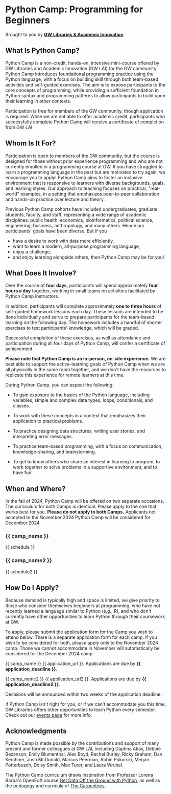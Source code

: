 # Python Camp: Programming for Beginners

Brought to you by **[GW Libraries & Academic Innovation](https://library.gwu.edu/)**

## What Is Python Camp?

Python Camp is a non-credit, hands-on, intensive mini-course offered by GW Libraries and Academic Innovation (GW LAI) for the GW community. Python Camp introduces foundational programming practice using the Python language, with a focus on building skill through both team-based activities and self-guided exercises. The aim is to expose participants to the core concepts of programming, while providing a sufficient foundation in Python syntax and programming patterns to allow participants to build upon their learning in other contexts. 

Participation is free for members of the GW community, though application is required. While we are not able to offer academic credit, participants who successfully complete Python Camp will receive a certificate of completion from GW LAI.

## Whom Is It For?

Participation is open to members of the GW community, but the course is designed for those without prior experience programming and who are not currently enrolled in a programming course at GW. If you have struggled to learn a programming language in the past but are motivated to try again, we encourage you to apply! Python Camp aims to foster an inclusive environment that is responsive to learners with diverse backgrounds, goals, and learning styles. Our approach to teaching focuses on practical, "real-world" examples, in a setting that emphasizes peer-to-peer collaboration and hands-on practice over lecture and theory. 

Previous Python Camp cohorts have included undergraduates, graduate students, faculty, and staff, representing a wide range of academic disciplines: public health, economics, bioinformatics, political science, engineering, business, anthropology, and many others. Hence our participants' goals have been diverse. But if you 
  - have a desire to work with data more efficiently, 
  - want to learn a modern, all-purpose programming language, 
  - enjoy a challenge,
  - and enjoy learning alongside others,
then Python Camp may be for you!

## What Does It Involve?

Over the course of **four days**, participants will spend approximately **four hours a day** together, working in small teams on activities facilitated by Python Camp instructors. 

In addition, participants will complete approximately **one to three hours** of self-guided homework lessons each day. These lessons are intended to be done individually and serve to prepare participants for the team-based learning on the following day. The homework includes a handful of shorter exercises to test participants' knowledge, which will be graded. 

Successful completion of these exercises, as well as attendance and participation during all four days of Python Camp, will confer a certificate of achievement. 

**Please note that Python Camp is an in-person, on-site experience.** We are best able to support the active-learning goals of Python Camp when we are all physically in the same room together, and we don't have the resources to replicate this experience for remote learners at this time. 

During Python Camp, you can expect the following:

- To gain exposure to the basics of the Python language, including variables, simple and complex data types, loops, conditionals, and classes.

- To work with these concepts in a context that emphasizes their application to practical problems.

- To practice designing data structures, writing user stories, and interpreting error messages.

- To practice team-based programming, with a focus on communication, knowledge-sharing, and brainstorming.

- To get to know others who share an interest in learning to program, to work together to solve problems in a supportive environment, and to have fun!

## When and Where?

In the fall of 2024, Python Camp will be offered on two separate occasions. The curriculum for both Camps is identical. Please apply to the one that works best for you. **Please do not apply to both Camps.** Applicants not accepted to the November 2024 Python Camp will be considered for December 2024. 

### {{ camp_name }}

{{ schedule }}

### {{ camp_name2 }}

{{ schedule2 }}

## How Do I Apply?

Because demand is typically high and space is limited, we give priority to those who consider themselves beginners at programming, who have not recently learned a language similar to Python (_e.g._, R), and who don't currently have other opportunities to learn Python through their coursework at GW. 

To apply, please submit the application form for the Camp you wish to attend below. There is a separate application form for each camp. If you wish to be considered for both, please apply only to the November 2024 camp. Those we cannot accommodate in November will automatically be considered for the December 2024 camp.

{{ camp_name }} {{ application_url }}. Applications are due by **{{ application_deadline }}**. 

{{ camp_name2 }} {{ application_url2 }}. Applications are due by **{{ application_deadline2 }}**. 
 
Decisions will be announced within two weeks of the application deadline. 

If Python Camp isn't right for you, or if we can't accommodate you this time, GW Libraries offers other opportunities to learn Python every semester. Check out our [events page](https://library.gwu.edu/events) for more info.

## Acknowledgments

Python Camp is made possible by the contributions and support of many present and former colleagues at GW LAI, including Daphna Atias, Debbie Bezanson, Emily Blumenthal, Alex Boyd, Rachel Burley, Ricky Graham, Dan Kerchner, Josh McDonald, Marcus Peerman, Robin Pokorski, Megan Potterbusch, Dolsy Smith, Max Turer, and Laura Wrubel.

The Python Camp curriculum draws inspiration from Professor Lorena Barba's OpenEdX course [Get Data Off the Ground with Python](https://openedx.seas.gwu.edu/courses/course-v1:GW+EngComp1+2018/about), as well as the pedagogy and curricula of [The Carpentries](https://carpentries.org/). 


```{tableofcontents}
```
